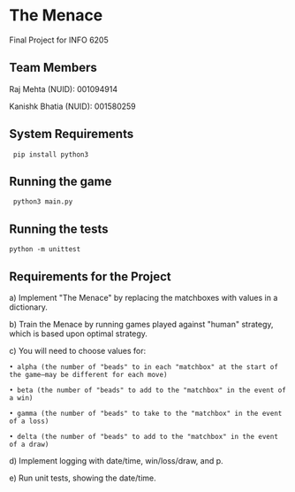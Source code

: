 # The Menace
Final Project for INFO 6205

## Team Members
Raj Mehta (NUID): 001094914

Kanishk Bhatia (NUID): 001580259

## System Requirements
```
 pip install python3
```
## Running the game
```
 python3 main.py
```
## Running the tests
```
python -m unittest
```
## Requirements for the Project
a) Implement "The Menace" by replacing the matchboxes with values in a dictionary.

b) Train the Menace by running games played against "human" strategy, which is based upon optimal strategy.

c) You will need to choose values for:

    • alpha (the number of "beads" to in each "matchbox" at the start of the game—may be different for each move)
    
    • beta (the number of "beads" to add to the "matchbox" in the event of a win)
    
    • gamma (the number of "beads" to take to the "matchbox" in the event of a loss)
    
    • delta (the number of "beads" to add to the "matchbox" in the event of a draw)
    
d) Implement logging with date/time, win/loss/draw, and p.

e) Run unit tests, showing the date/time.

